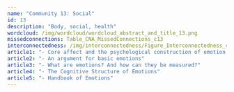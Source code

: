 ```yaml
---
name: "Community 13: Social"
id: 13
description: "Body, social, health"
wordcloud: /img/wordcloud/wordcloud_abstract_and_title_13.png
missedconnections: Table_CNA_MissedConnections_c13
interconnectedness: /img/interconnectedness/Figure_Interconnectedness_c13.png
article1: "- Core affect and the psychological construction of emotion."
article2: "- An argument for basic emotions"
article3: "- What are emotions? And how can they be measured?"
article4: "- The Cognitive Structure of Emotions"
article5: "- Handbook of Emotions"
---
```

